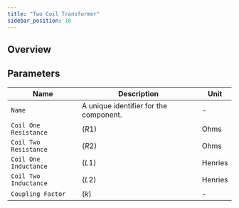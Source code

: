 ```yaml
---
title: "Two Coil Transformer"
sidebar_position: 10
---
```


## Overview

## Parameters

<div class="properties-table">

| Name         | Description                                       | Unit     |
|--------------|---------------------------------------------------|----------|
| `Name`       | A unique identifier for the component.            | -        |
| `Coil One Resistance` | ($R1$)                                   | Ohms     |
| `Coil Two Resistance` | ($R2$)                                   | Ohms     |
| `Coil One Inductance` | ($L1$)                                   | Henries  |
| `Coil Two Inductance` | ($L2$)                                   | Henries  |
| `Coupling Factor`     | ($k$)                                    | -        |

</div>